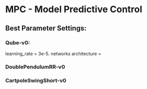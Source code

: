 # MPC - Model Predictive Control

## Best Parameter Settings:

### Qube-v0:
   learning_rate = 3e-5.
   networks architecture = 
   
   
   
### DoublePendulumRR-v0




### CartpoleSwingShort-v0
   

